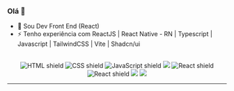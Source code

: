 ### Olá 👋
- 💬  Sou Dev Front End (React)
- ⚡ Tenho experiência com ReactJS | React Native - RN | Typescript | Javascript | TailwindCSS | Vite | Shadcn/ui

<div align="center">
  <br>
  <img src="https://img.shields.io/badge/HTML5-E34F26?style=for-the-badge&logo=html5&logoColor=white" alt="HTML shield">
  <img src="https://img.shields.io/badge/CSS3-1572B6?style=for-the-badge&logo=css3&logoColor=white" alt="CSS shield">
  <img src="https://img.shields.io/badge/JavaScript-F7DF1E?style=for-the-badge&logo=javascript&logoColor=black" alt="JavaScript shield">
  <img src="https://img.shields.io/badge/typescript-3178C6?style=for-the-badge&logo=typescript&logoColor=white">
  <img src="https://img.shields.io/badge/React-20232A?style=for-the-badge&logo=react&logoColor=61DAFB" alt="React shield"/>
  <img src="https://img.shields.io/badge/React%20Native-20232A?style=for-the-badge&logo=react&logoColor=61DAFB" alt="React shield"/>
  <img src="https://img.shields.io/badge/tailwindCSS-3C3C3C?style=for-the-badge&logo=tailwindcss&logoColor=61DAFB">
  <img src="https://img.shields.io/badge/axios-ffffff?style=for-the-badge&logo=axios&logoColor=5A29E4">
</div>

---

